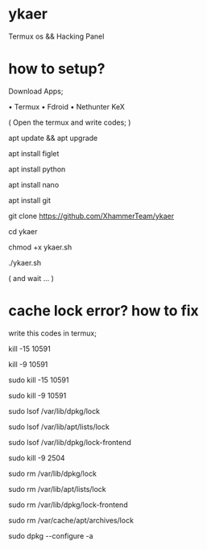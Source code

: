 # ykaer

Termux os &amp;&amp; Hacking Panel

# how to setup?

Download Apps;

• Termux
• Fdroid
• Nethunter KeX

( Open the termux and write codes; )

apt update && apt upgrade

apt install figlet

apt install python

apt install nano

apt install git

git clone https://github.com/XhammerTeam/ykaer

cd ykaer

chmod +x ykaer.sh

./ykaer.sh

( and wait ... )

# cache lock error? how to fix

write this codes in termux;

kill -15 10591

kill -9 10591

sudo kill -15 10591

sudo kill -9 10591

sudo lsof /var/lib/dpkg/lock

sudo lsof /var/lib/apt/lists/lock

sudo lsof /var/lib/dpkg/lock-frontend

sudo kill -9 2504

sudo rm /var/lib/dpkg/lock

sudo rm /var/lib/apt/lists/lock

sudo rm /var/lib/dpkg/lock-frontend

sudo rm /var/cache/apt/archives/lock

sudo dpkg --configure -a
